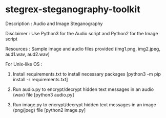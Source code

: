 # stegrex-steganography-toolkit

Description : Audio and Image Steganography

Disclaimer : Use Python3 for the Audio script and Python2 for the Image script

Resources : Sample image and audio files provided (img1.png, img2.jpeg, aud1.wav, aud2.wav)

For Unix-like OS :

1. Install requirements.txt to install necessary packages [python3 -m pip install -r requirements.txt] 

2. Run audio.py to encrypt/decrypt hidden text messages in an audio (wav) file [python3 audio.py]

3. Run image.py to encrypt/decrypt hidden text messages in an image (png/jpeg) file  [python2 image.py]
